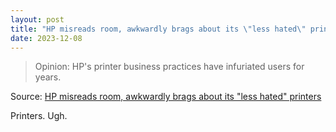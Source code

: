 ```yaml
---
layout: post
title: "HP misreads room, awkwardly brags about its \"less hated\" printers"
date: 2023-12-08
---
```


> Opinion: HP's printer business practices have infuriated users for years.

Source: [HP misreads room, awkwardly brags about its "less hated" printers](
https://arstechnica.com/gadgets/2023/12/hp-misreads-room-awkwardly-brags-about-its-less-hated-printers/
)

Printers.  Ugh.

